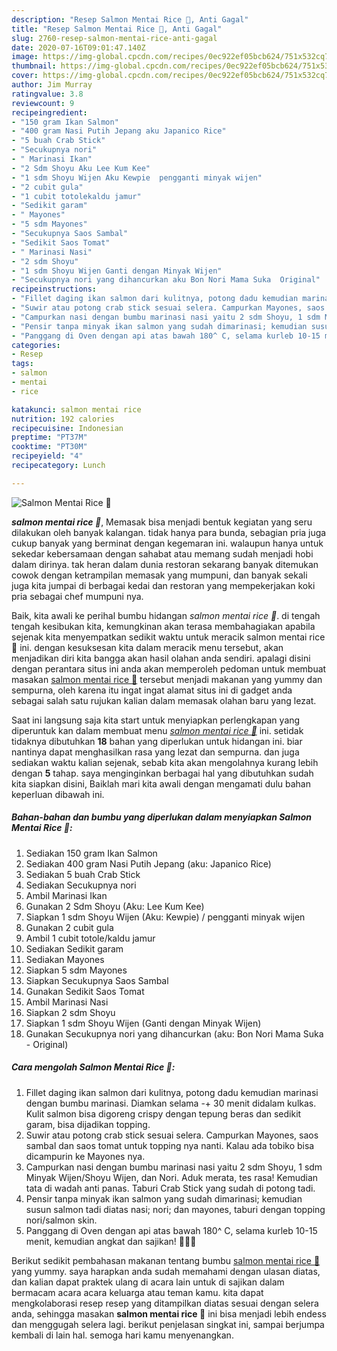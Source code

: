 ```yaml
---
description: "Resep Salmon Mentai Rice 🍚, Anti Gagal"
title: "Resep Salmon Mentai Rice 🍚, Anti Gagal"
slug: 2760-resep-salmon-mentai-rice-anti-gagal
date: 2020-07-16T09:01:47.140Z
image: https://img-global.cpcdn.com/recipes/0ec922ef05bcb624/751x532cq70/salmon-mentai-rice-🍚-foto-resep-utama.jpg
thumbnail: https://img-global.cpcdn.com/recipes/0ec922ef05bcb624/751x532cq70/salmon-mentai-rice-🍚-foto-resep-utama.jpg
cover: https://img-global.cpcdn.com/recipes/0ec922ef05bcb624/751x532cq70/salmon-mentai-rice-🍚-foto-resep-utama.jpg
author: Jim Murray
ratingvalue: 3.8
reviewcount: 9
recipeingredient:
- "150 gram Ikan Salmon"
- "400 gram Nasi Putih Jepang aku Japanico Rice"
- "5 buah Crab Stick"
- "Secukupnya nori"
- " Marinasi Ikan"
- "2 Sdm Shoyu Aku Lee Kum Kee"
- "1 sdm Shoyu Wijen Aku Kewpie  pengganti minyak wijen"
- "2 cubit gula"
- "1 cubit totolekaldu jamur"
- "Sedikit garam"
- " Mayones"
- "5 sdm Mayones"
- "Secukupnya Saos Sambal"
- "Sedikit Saos Tomat"
- " Marinasi Nasi"
- "2 sdm Shoyu"
- "1 sdm Shoyu Wijen Ganti dengan Minyak Wijen"
- "Secukupnya nori yang dihancurkan aku Bon Nori Mama Suka  Original"
recipeinstructions:
- "Fillet daging ikan salmon dari kulitnya, potong dadu kemudian marinasi dengan bumbu marinasi. Diamkan selama -+ 30 menit didalam kulkas. Kulit salmon bisa digoreng crispy dengan tepung beras dan sedikit garam, bisa dijadikan topping."
- "Suwir atau potong crab stick sesuai selera. Campurkan Mayones, saos sambal dan saos tomat untuk topping nya nanti. Kalau ada tobiko bisa dicampurin ke Mayones nya."
- "Campurkan nasi dengan bumbu marinasi nasi yaitu 2 sdm Shoyu, 1 sdm Minyak Wijen/Shoyu Wijen, dan Nori. Aduk merata, tes rasa! Kemudian tata di wadah anti panas. Taburi Crab Stick yang sudah di potong tadi."
- "Pensir tanpa minyak ikan salmon yang sudah dimarinasi; kemudian susun salmon tadi diatas nasi; nori; dan mayones, taburi dengan topping nori/salmon skin."
- "Panggang di Oven dengan api atas bawah 180^ C, selama kurleb 10-15 menit, kemudian angkat dan sajikan! 👍🏼💕"
categories:
- Resep
tags:
- salmon
- mentai
- rice

katakunci: salmon mentai rice 
nutrition: 192 calories
recipecuisine: Indonesian
preptime: "PT37M"
cooktime: "PT30M"
recipeyield: "4"
recipecategory: Lunch

---
```



![Salmon Mentai Rice 🍚](https://img-global.cpcdn.com/recipes/0ec922ef05bcb624/751x532cq70/salmon-mentai-rice-🍚-foto-resep-utama.jpg)

<b><i>salmon mentai rice 🍚</i></b>, Memasak bisa menjadi bentuk kegiatan yang seru dilakukan oleh banyak kalangan. tidak hanya para bunda, sebagian pria juga cukup banyak yang berminat dengan kegemaran ini. walaupun hanya untuk sekedar kebersamaan dengan sahabat atau memang sudah menjadi hobi dalam dirinya. tak heran dalam dunia restoran sekarang banyak ditemukan cowok dengan ketrampilan memasak yang mumpuni, dan banyak sekali juga kita jumpai di berbagai kedai dan restoran yang mempekerjakan koki pria sebagai chef mumpuni nya.

Baik, kita awali ke perihal bumbu hidangan <i>salmon mentai rice 🍚</i>. di tengah tengah kesibukan kita, kemungkinan akan terasa membahagiakan apabila sejenak kita menyempatkan sedikit waktu untuk meracik salmon mentai rice 🍚 ini. dengan kesuksesan kita dalam meracik menu tersebut, akan menjadikan diri kita bangga akan hasil olahan anda sendiri. apalagi disini dengan perantara situs ini anda akan memperoleh pedoman untuk membuat masakan <u>salmon mentai rice 🍚</u> tersebut menjadi makanan yang yummy dan sempurna, oleh karena itu ingat ingat alamat situs ini di gadget anda sebagai salah satu rujukan kalian dalam memasak olahan baru yang lezat.




Saat ini langsung saja kita start untuk menyiapkan perlengkapan yang diperuntuk kan dalam membuat menu <u><i>salmon mentai rice 🍚</i></u> ini. setidak tidaknya dibutuhkan <b>18</b> bahan yang diperlukan untuk hidangan ini. biar nantinya dapat menghasilkan rasa yang lezat dan sempurna. dan juga sediakan waktu kalian sejenak, sebab kita akan mengolahnya kurang lebih dengan <b>5</b> tahap. saya menginginkan berbagai hal yang dibutuhkan sudah kita siapkan disini, Baiklah mari kita awali dengan mengamati dulu bahan keperluan dibawah ini.

<!--inarticleads1-->

##### Bahan-bahan dan bumbu yang diperlukan dalam menyiapkan Salmon Mentai Rice 🍚:

1. Sediakan 150 gram Ikan Salmon
1. Sediakan 400 gram Nasi Putih Jepang (aku: Japanico Rice)
1. Sediakan 5 buah Crab Stick
1. Sediakan Secukupnya nori
1. Ambil  Marinasi Ikan
1. Gunakan 2 Sdm Shoyu (Aku: Lee Kum Kee)
1. Siapkan 1 sdm Shoyu Wijen (Aku: Kewpie) / pengganti minyak wijen
1. Gunakan 2 cubit gula
1. Ambil 1 cubit totole/kaldu jamur
1. Sediakan Sedikit garam
1. Sediakan  Mayones
1. Siapkan 5 sdm Mayones
1. Siapkan Secukupnya Saos Sambal
1. Gunakan Sedikit Saos Tomat
1. Ambil  Marinasi Nasi
1. Siapkan 2 sdm Shoyu
1. Siapkan 1 sdm Shoyu Wijen (Ganti dengan Minyak Wijen)
1. Gunakan Secukupnya nori yang dihancurkan (aku: Bon Nori Mama Suka - Original)




<!--inarticleads2-->

##### Cara mengolah Salmon Mentai Rice 🍚:

1. Fillet daging ikan salmon dari kulitnya, potong dadu kemudian marinasi dengan bumbu marinasi. Diamkan selama -+ 30 menit didalam kulkas. Kulit salmon bisa digoreng crispy dengan tepung beras dan sedikit garam, bisa dijadikan topping.
1. Suwir atau potong crab stick sesuai selera. Campurkan Mayones, saos sambal dan saos tomat untuk topping nya nanti. Kalau ada tobiko bisa dicampurin ke Mayones nya.
1. Campurkan nasi dengan bumbu marinasi nasi yaitu 2 sdm Shoyu, 1 sdm Minyak Wijen/Shoyu Wijen, dan Nori. Aduk merata, tes rasa! Kemudian tata di wadah anti panas. Taburi Crab Stick yang sudah di potong tadi.
1. Pensir tanpa minyak ikan salmon yang sudah dimarinasi; kemudian susun salmon tadi diatas nasi; nori; dan mayones, taburi dengan topping nori/salmon skin.
1. Panggang di Oven dengan api atas bawah 180^ C, selama kurleb 10-15 menit, kemudian angkat dan sajikan! 👍🏼💕




Berikut sedikit pembahasan makanan tentang bumbu <u>salmon mentai rice 🍚</u> yang yummy. saya harapkan anda sudah memahami dengan ulasan diatas, dan kalian dapat praktek ulang di acara lain untuk di sajikan dalam bermacam acara acara keluarga atau teman kamu. kita dapat mengkolaborasi resep resep yang ditampilkan diatas sesuai dengan selera anda, sehingga masakan <b>salmon mentai rice 🍚</b> ini bisa menjadi lebih endess dan menggugah selera lagi. berikut penjelasan singkat ini, sampai berjumpa kembali di lain hal. semoga hari kamu menyenangkan.

